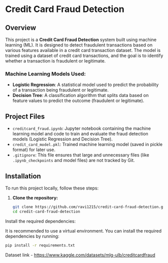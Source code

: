 # Credit Card Fraud Detection

## Overview

This project is a **Credit Card Fraud Detection** system built using machine learning (ML). It is designed to detect fraudulent transactions based on various features available in a credit card transaction dataset. The model is trained using a dataset of credit card transactions, and the goal is to identify whether a transaction is fraudulent or legitimate.

### Machine Learning Models Used:
- **Logistic Regression**: A statistical model used to predict the probability of a transaction being fraudulent or legitimate.
- **Decision Tree**: A classification algorithm that splits data based on feature values to predict the outcome (fraudulent or legitimate).

## Project Files

- `creditcard_fraud.ipynb`: Jupyter notebook containing the machine learning model and code to train and evaluate the fraud detection models (Logistic Regression and Decision Tree).
- `credit_card_model.pkl`: Trained machine learning model (saved in pickle format) for later use.
- `.gitignore`: This file ensures that large and unnecessary files (like `.ipynb_checkpoints` and model files) are not tracked by Git.

## Installation

To run this project locally, follow these steps:

1. **Clone the repository:**

   ```bash
   git clone https://github.com/ravi1215/credit-card-fraud-detection.git
   cd credit-card-fraud-detection
   ```
Install the required dependencies:

It is recommended to use a virtual environment. You can install the required dependencies by running:
```bash
pip install -r requirements.txt
```

Dataset link - https://www.kaggle.com/datasets/mlg-ulb/creditcardfraud

